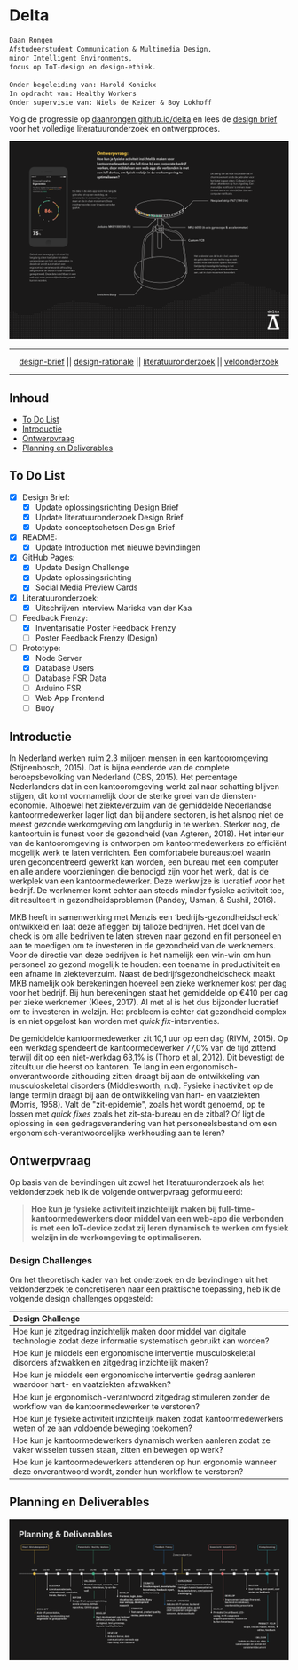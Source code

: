 # Delta

	Daan Rongen
	Afstudeerstudent Communication & Multimedia Design,
	minor Intelligent Environments, 
	focus op IoT-design en design-ethiek.
		
	Onder begeleiding van: Harold Konickx
	In opdracht van: Healthy Workers
	Onder supervisie van: Niels de Keizer & Boy Lokhoff

Volg de progressie op [daanrongen.github.io/delta](https://daanrongen.github.io/delta/) en lees de [design brief](img/design-brief-compressed.pdf) voor het volledige literatuuronderzoek en ontwerpproces.

![Huidige productoplossing Delta](docs/img/delta-header.png)

---

<div align="center">
<a href="https://github.com/daanrongen/delta/blob/master/library/design-brief.md">design-brief</a> || <a href="https://github.com/daanrongen/delta/blob/master/library/design-rationale.md">design-rationale</a> || <a href="https://github.com/daanrongen/delta/blob/master/library/literatuuronderzoek.md">literatuuronderzoek</a> || <a href="https://github.com/daanrongen/delta/blob/master/library/veldonderzoek.md">veldonderzoek</a>
</div>

---


## Inhoud
* [To Do List](#to-do-list)
* [Introductie](#introductie)
* [Ontwerpvraag](#ontwerpvraag)
* [Planning en Deliverables](#planning-en-deliverables)

## To Do List
- [x] Design Brief:
	- [x] Update oplossingsrichting Design Brief
	- [x] Update literatuuronderzoek Design Brief
	- [x] Update conceptschetsen Design Brief
- [x] README:
	- [x] Update Introduction met nieuwe bevindingen
- [x] GitHub Pages:
	- [x] Update Design Challenge
	- [x] Update oplossingsrichting
	- [x] Social Media Preview Cards
- [x] Literatuuronderzoek:
	- [x] Uitschrijven interview Mariska van der Kaa
- [ ] Feedback Frenzy:
	- [x] Inventarisatie Poster Feedback Frenzy
	- [ ] Poster Feedback Frenzy (Design)
- [ ] Prototype:
	- [x] Node Server
	- [x] Database Users
	- [ ] Database FSR Data
	- [ ] Arduino FSR
	- [ ] Web App Frontend
	- [ ] Buoy

## Introductie
In Nederland werken ruim 2.3 miljoen mensen in een kantooromgeving (Stijnenbosch, 2015). Dat is bijna eenderde van de complete beroepsbevolking van Nederland (CBS, 2015). Het percentage Nederlanders dat in een kantooromgeving werkt zal naar schatting blijven stijgen, dit komt voornamelijk door de sterke groei van de diensten-economie. Alhoewel het ziekteverzuim van de gemiddelde Nederlandse kantoormedewerker lager ligt dan bij andere sectoren, is het alsnog niet de meest gezonde werkomgeving om langdurig in te werken. Sterker nog, de kantoortuin is funest voor de gezondheid (van Agteren, 2018). Het interieur van de kantooromgeving is ontworpen om kantoormedewerkers zo efficiënt mogelijk werk te laten verrichten. Een comfortabele bureaustoel waarin uren geconcentreerd gewerkt kan worden, een bureau met een computer en alle andere voorzieningen die benodigd zijn voor het werk, dat is de werkplek van een kantoormedewerker. Deze werkwijze is lucratief voor het bedrijf. De werknemer komt echter aan steeds minder fysieke activiteit toe, dit resulteert in gezondheidsproblemen (Pandey, Usman, & Sushil, 2016).

MKB heeft in samenwerking met Menzis een ‘bedrijfs-gezondheidscheck’ ontwikkeld en laat deze afleggen bij talloze bedrijven. Het doel van de check is om alle bedrijven te laten streven naar gezond en fit personeel en aan te moedigen om te investeren in de gezondheid van de werknemers. Voor de directie van deze bedrijven is het namelijk een win-win om hun personeel zo gezond mogelijk te houden: een toename in productiviteit en een afname in ziekteverzuim. Naast de bedrijfsgezondheidscheck maakt MKB namelijk ook berekeningen hoeveel een zieke werknemer kost per dag voor het bedrijf. Bij hun berekeningen staat het gemiddelde op €410 per dag per zieke werknemer (Klees, 2017). Al met al is het dus bijzonder lucratief om te investeren in welzijn. Het probleem is echter dat gezondheid complex is en niet opgelost kan worden met *quick fix*-interventies.

De gemiddelde kantoormedewerker zit 10,1 uur op een dag (RIVM, 2015). Op een werkdag spendeert de kantoormedewerker 77,0% van de tijd zittend terwijl dit op een niet-werkdag 63,1% is (Thorp et al, 2012). Dit bevestigt de zitcultuur die heerst op kantoren. Te lang in een ergonomisch-onverantwoorde zithouding zitten draagt bij aan de ontwikkeling van musculoskeletal disorders (Middlesworth, n.d). Fysieke inactiviteit op de lange termijn draagt bij aan de ontwikkeling van hart- en vaatziekten (Morris, 1958). Valt de "zit-epidemie", zoals het wordt genoemd, op te lossen met *quick fixes* zoals het zit-sta-bureau en de zitbal? Of ligt de oplossing in een gedragsverandering van het personeelsbestand om een ergonomisch-verantwoordelijke werkhouding aan te leren?

## Ontwerpvraag
Op basis van de bevindingen uit zowel het literatuuronderzoek als het veldonderzoek heb ik de volgende ontwerpvraag geformuleerd:

> **Hoe kun je fysieke activiteit inzichtelijk maken bij full-time-kantoormedewerkers door middel van een web-app die verbonden is met een IoT-device zodat zij leren dynamisch te werken om fysiek welzijn in de werkomgeving te optimaliseren.**

### Design Challenges
Om het theoretisch kader van het onderzoek en de bevindingen uit het veldonderzoek te concretiseren naar een praktische toepassing, heb ik de volgende design challenges opgesteld:

| Design Challenge |
|:--|
| Hoe kun je zitgedrag inzichtelijk maken door middel van digitale technologie zodat deze informatie systematisch gebruikt kan worden? |
| Hoe kun je middels een ergonomische interventie musculoskeletal disorders afzwakken en zitgedrag inzichtelijk maken? |
| Hoe kun je middels een ergonomische interventie gedrag aanleren waardoor hart- en vaatziekten afzwakken? |
| Hoe kun je ergonomisch-verantwoord zitgedrag stimuleren zonder de workflow van de kantoormedewerker te verstoren? |
| Hoe kun je fysieke activiteit inzichtelijk maken zodat kantoormedewerkers weten of ze aan voldoende beweging toekomen? |
| Hoe kun je kantoormedewerkers dynamisch werken aanleren zodat ze vaker wisselen tussen staan, zitten en bewegen op werk? |
| Hoe kun je kantoormedewerkers attenderen op hun ergonomie wanneer deze onverantwoord wordt, zonder hun workflow te verstoren? |

## Planning en Deliverables
![planning](docs/img/delta-planning.png)